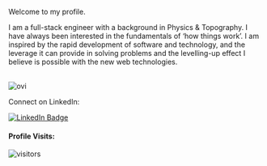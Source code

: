 

Welcome to my profile.

I am a full-stack engineer with a background in Physics & Topography.
I have always been interested in the fundamentals of ‘how things work’.
I am inspired by the rapid development of software and technology, and the leverage it can provide in solving problems and the levelling-up effect I believe is possible with the new web technologies.


<br />
<img src="https://github-readme-stats.vercel.app/api/top-langs?username=wardu&show_icons=true&locale=en&layout=compact&theme=chartreuse-dark" alt="ovi" />

Connect on LinkedIn: 
<br />

[![LinkedIn Badge](https://img.shields.io/badge/-@_wardu-1ca0f1?style=flat&labelColor=1ca0f1&logo=linkedin&logoColor=white&link=https://www.linkedin.com/in/wardu/)](https://www.linkedin.com/in/wardu/)




#### Profile Visits:

![visitors](https://visitor-badge.glitch.me/badge?page_id=iWardu.Wardu)
